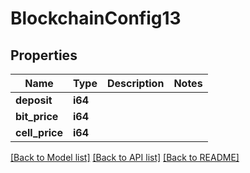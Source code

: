 # BlockchainConfig13

## Properties

Name | Type | Description | Notes
------------ | ------------- | ------------- | -------------
**deposit** | **i64** |  | 
**bit_price** | **i64** |  | 
**cell_price** | **i64** |  | 

[[Back to Model list]](../README.md#documentation-for-models) [[Back to API list]](../README.md#documentation-for-api-endpoints) [[Back to README]](../README.md)


